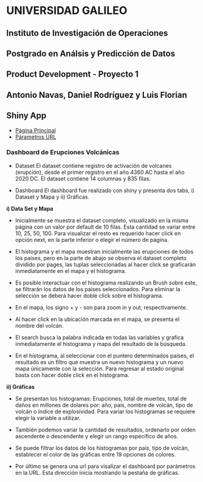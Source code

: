 # UNIVERSIDAD GALILEO
## Instituto de Investigación de Operaciones
## Postgrado en Análsis y Predicción de Datos
## Product Development - Proyecto 1
## Antonio Navas, Daniel Rodríguez y Luis Florian
## Shiny App
- [Página Principal](https://drodriguezp.shinyapps.io/project1/)
- [Párametros URL](https://drodriguezp.shinyapps.io/project1/?plots_xvar=volcano_name&plots_top=25&plots_color=orange)

### Dashboard de Erupciones Volcánicas

- Dataset
El dataset contiene registro de activación de volcanes (erupción), desde el primer registro en el año 4360 AC hasta el año 2020 DC.  El dataset contiene 14 columnas y 835 filas.

- Dashboard
El dashboard fue realizado con shiny y presenta dos tabs, i) Dataset y Mapa y ii) Gráficas.

**i) Data Set y Mapa**
- Inicialmente se muestra el dataset completo, visualizado en la misma página con un valor por default de 10 filas.  Esta cantidad se variar entre 10, 25, 50, 100.  Para visualizar el resto es requerido hacer click en opción next, en la parte inferior o elegir el número de página.

- El histograma y el mapa muestran inicialmente las erupciones de todos los países, pero en la parte de abajo se observa el dataset completo dividido por pages, las tuplas seleccionadas al hacer click se graficarán inmediatamente en el mapa y el histograma.

- Es posible interactuar con el histograma realizando un Brush sobre este, se filtrarán los datos de los países seleccionados. Para eliminar la selección se deberá hacer doble click sobre el histograma.

- En el mapa, los signo + y - son para zoom in y out, respectivamente.

- Al hacer click en la ubicación marcada en el mapa, se presenta el nombre del volcán.

- El search busca la palabra indicada en todas las variables y grafica inmediatamente el histograma y mapa del resultado de la búsqueda.

- En el histograma, al seleccionar con el puntero determinados países, el resultado es un filtro que muestra un nuevo histograma y un nuevo mapa únicamente con la selección.  Para regresar al estado original basta con hacer doble click en el histograma.


**ii) Gráficas**
- Se presentan los histogramas: Erupciones, total de muertes, total de daños en millones de dolares por: año, país, nombre de volcán, tipo de volcán o índice de explosividad. Para variar los histogramas se requiere elegir la variable a utilizar.

- También podemos variar la cantidad de resultados, ordenarlo por orden ascendente o descendente y elegir un rango específico de años.

- Se puede filtrar los datos de los histogramas por país, tipo de volcán, establecer el color de las gráficas entre 19 opciones de colores.

- Por último se genera una url para visalizar el dashboard por parámetros en la URL. Esta dirección inicia mostrando la pestaña de gráficas.
